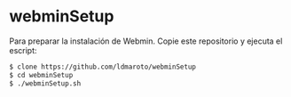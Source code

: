 # webminSetup
Para preparar la instalación de Webmin. Copie este repositorio y ejecuta el escript:

```bash
$ clone https://github.com/ldmaroto/webminSetup
$ cd webminSetup
$ ./webminSetup.sh
```